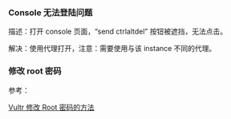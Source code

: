 ### Console 无法登陆问题

描述：打开 console 页面，“send ctrlaltdel” 按钮被遮挡，无法点击。

解决：使用代理打开，注意：需要使用与该 instance 不同的代理。

### 修改 root 密码

参考：

[Vultr 修改 Root 密码的方法](https://zhuanlan.zhihu.com/p/35779715)

